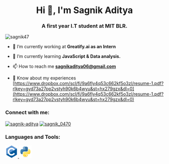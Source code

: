 <h1 align="center">Hi 👋, I'm Sagnik Aditya</h1>
<h3 align="center">A first year I.T student at MIT BLR.</h3>

<p align="left"> <img src="https://komarev.com/ghpvc/?username=sagnik47&label=Profile%20views&color=0e75b6&style=flat" alt="sagnik47" /> </p>

- 🔭 I’m currently working at **Greatify.ai as an Intern**

- 🌱 I’m currently learning **JavaScript & Data analysis.**

- 📫 How to reach me **sagnikaditya06@gmail.com**

- 📄 Know about my experiences [https://www.dropbox.com/scl/fi/9a6fly4q53c662kf5o3zl/resume-1.pdf?rlkey=gyd73a27pp2vstyh90k6b4wyu&st=hx279gzx&dl=0](https://www.dropbox.com/scl/fi/9a6fly4q53c662kf5o3zl/resume-1.pdf?rlkey=gyd73a27pp2vstyh90k6b4wyu&st=hx279gzx&dl=0)

<h3 align="left">Connect with me:</h3>
<p align="left">
<a href="https://linkedin.com/in/sagnik-aditya" target="blank"><img align="center" src="https://raw.githubusercontent.com/rahuldkjain/github-profile-readme-generator/master/src/images/icons/Social/linked-in-alt.svg" alt="sagnik-aditya" height="30" width="40" /></a>
<a href="https://instagram.com/sagnik_0470" target="blank"><img align="center" src="https://raw.githubusercontent.com/rahuldkjain/github-profile-readme-generator/master/src/images/icons/Social/instagram.svg" alt="sagnik_0470" height="30" width="40" /></a>
</p>

<h3 align="left">Languages and Tools:</h3>
<p align="left"> <a href="https://www.cprogramming.com/" target="_blank" rel="noreferrer"> <img src="https://raw.githubusercontent.com/devicons/devicon/master/icons/c/c-original.svg" alt="c" width="40" height="40"/> </a> <a href="https://www.python.org" target="_blank" rel="noreferrer"> <img src="https://raw.githubusercontent.com/devicons/devicon/master/icons/python/python-original.svg" alt="python" width="40" height="40"/> </a> </p>
